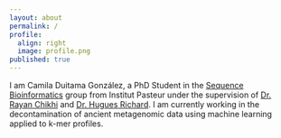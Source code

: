 ```yaml
---
layout: about
permalink: /
profile:
  align: right
  image: profile.png
published: true
---
```


I am Camila Duitama González, a PhD Student in the [Sequence Bioinformatics](https://research.pasteur.fr/en/team/sequence-bioinformatics/) group from Institut Pasteur under the supervision of [Dr. Rayan Chikhi]() and [Dr. Hugues Richard](http://www.lgm.upmc.fr/hrichard/). I am currently working in the decontamination of ancient metagenomic data using machine learning applied to k-mer profiles.
